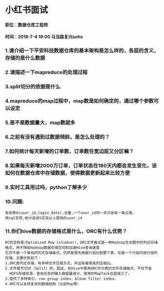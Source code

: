 # 小红书面试 
#### 职位：数据仓库工程师  
#### 时间：2018-7-4 19:00 马当路复兴soho

### 1.请介绍一下平安科技数据仓库的基本架构是怎么样的，各层的含义，存储的是什么数据

### 2.请描述一下mapreduce的处理过程

### 3.split切分的依据是什么

### 4.mapreduce的map过程中，map数是如何确定的，通过哪个参数可以设定

### 5.是不是数据量大，map数就多  

### 6.之前有没有遇到过数据倾斜，是怎么处理的？  

### 7.如何统计每天新增的订单数，订单数在宽边层又分区嘛？  

### 8.如果每天新增2000万订单，订单状态在180天内都会发生变化，该如何在数据仓库中存储数据，使得数据更新起来比较方便  

### 9.实时工具用过吗，python了解多少  

### 10.问题:  
```
有张表A(user_id,login_date),全量,一个user_id同一天只会有一条记录。
用sql实现,统计连续5天及以上登陆的user_id

```  

### 11.你们hive数据的存储格式是什么，ORC有什么优势？  
```
RC的全称是(Optimized Row Columnar)，ORC文件格式是一种Hadoop生态圈中的列式存储格式，用于降低Hadoop数据存储空间和加速Hive查询速度
它并不是一个单纯的列式存储格式，仍然是首先根据行组分割整个表，在每一个行组内进行按列存储。主要优势如下：
1.ORC是列式存储，有多种文件压缩方式，并且有着很高的压缩比。
2.文件是可切分（Split）的。因此，在Hive中使用ORC作为表的文件存储格式，不仅节省
  HDFS存储资源，查询任务的输入数据量减少，使用的MapTask也就减少了。
3.提供了多种索引，row group index、bloom filter index。
4.ORC可以支持复杂的数据结构（比如Map等）

```


